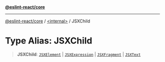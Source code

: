[**@eslint-react/core**](../../README.md)

***

[@eslint-react/core](../../README.md) / [\<internal\>](../README.md) / JSXChild

# Type Alias: JSXChild

> **JSXChild**: [`JSXElement`](../interfaces/JSXElement-1.md) \| [`JSXExpression`](JSXExpression.md) \| [`JSXFragment`](../interfaces/JSXFragment-1.md) \| [`JSXText`](../interfaces/JSXText-1.md)
